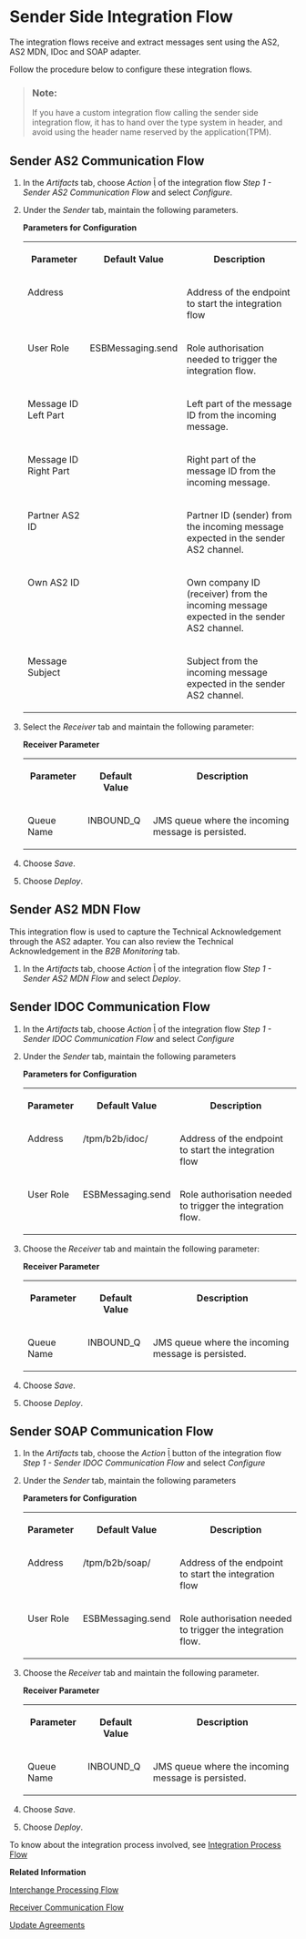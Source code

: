 <!-- loio98380f4122a24b8ab56304660a463885 -->

<link rel="stylesheet" type="text/css" href="../css/sap-icons.css"/>

# Sender Side Integration Flow

The integration flows receive and extract messages sent using the AS2, AS2 MDN, IDoc and SOAP adapter.

Follow the procedure below to configure these integration flows.

> ### Note:  
> If you have a custom integration flow calling the sender side integration flow, it has to hand over the type system in header, and avoid using the header name reserved by the application\(TPM\).



<a name="loio98380f4122a24b8ab56304660a463885__section_u3w_vld_mrb"/>

## Sender AS2 Communication Flow

1.  In the *Artifacts* tab, choose *Action* <span class="SAP-icons-V5"></span> of the integration flow *Step 1 - Sender AS2 Communication Flow* and select *Configure*.

2.  Under the *Sender* tab, maintain the following parameters.

    **Parameters for Configuration**


    <table>
    <tr>
    <th valign="top">

    Parameter
    
    </th>
    <th valign="top">

    Default Value
    
    </th>
    <th valign="top">

    Description
    
    </th>
    </tr>
    <tr>
    <td valign="top">
    
    Address
    
    </td>
    <td valign="top">
    
     
    
    </td>
    <td valign="top">
    
    Address of the endpoint to start the integration flow
    
    </td>
    </tr>
    <tr>
    <td valign="top">
    
    User Role
    
    </td>
    <td valign="top">
    
    ESBMessaging.send
    
    </td>
    <td valign="top">
    
    Role authorisation needed to trigger the integration flow.
    
    </td>
    </tr>
    <tr>
    <td valign="top">
    
    Message ID Left Part
    
    </td>
    <td valign="top">
    
     
    
    </td>
    <td valign="top">
    
    Left part of the message ID from the incoming message.
    
    </td>
    </tr>
    <tr>
    <td valign="top">
    
    Message ID Right Part
    
    </td>
    <td valign="top">
    
     
    
    </td>
    <td valign="top">
    
    Right part of the message ID from the incoming message.
    
    </td>
    </tr>
    <tr>
    <td valign="top">
    
    Partner AS2 ID
    
    </td>
    <td valign="top">
    
     
    
    </td>
    <td valign="top">
    
    Partner ID \(sender\) from the incoming message expected in the sender AS2 channel.
    
    </td>
    </tr>
    <tr>
    <td valign="top">
    
    Own AS2 ID
    
    </td>
    <td valign="top">
    
     
    
    </td>
    <td valign="top">
    
    Own company ID \(receiver\) from the incoming message expected in the sender AS2 channel.
    
    </td>
    </tr>
    <tr>
    <td valign="top">
    
    Message Subject
    
    </td>
    <td valign="top">
    
     
    
    </td>
    <td valign="top">
    
    Subject from the incoming message expected in the sender AS2 channel.
    
    </td>
    </tr>
    </table>
    
3.  Select the *Receiver* tab and maintain the following parameter:

    **Receiver Parameter**


    <table>
    <tr>
    <th valign="top">

    Parameter
    
    </th>
    <th valign="top">

    Default Value
    
    </th>
    <th valign="top">

    Description
    
    </th>
    </tr>
    <tr>
    <td valign="top">
    
    Queue Name
    
    </td>
    <td valign="top">
    
    INBOUND\_Q
    
    </td>
    <td valign="top">
    
    JMS queue where the incoming message is persisted.
    
    </td>
    </tr>
    </table>
    
4.  Choose *Save*.
5.  Choose *Deploy*.



<a name="loio98380f4122a24b8ab56304660a463885__section_svz_mw3_2vb"/>

## Sender AS2 MDN Flow

This integration flow is used to capture the Technical Acknowledgement through the AS2 adapter. You can also review the Technical Acknowledgement in the *B2B Monitoring* tab.

1.  In the *Artifacts* tab, choose *Action* <span class="SAP-icons-V5"></span> of the integration flow *Step 1 - Sender AS2 MDN Flow* and select *Deploy*.




<a name="loio98380f4122a24b8ab56304660a463885__section_kwk_cmd_mrb"/>

## Sender IDOC Communication Flow

1.  In the *Artifacts* tab, choose *Action* <span class="SAP-icons-V5"></span> of the integration flow *Step 1 - Sender IDOC Communication Flow* and select *Configure*

2.  Under the *Sender* tab, maintain the following parameters

    **Parameters for Configuration**


    <table>
    <tr>
    <th valign="top">

    Parameter
    
    </th>
    <th valign="top">

    Default Value
    
    </th>
    <th valign="top">

    Description
    
    </th>
    </tr>
    <tr>
    <td valign="top">
    
    Address
    
    </td>
    <td valign="top">
    
    /tpm/b2b/idoc/
    
    </td>
    <td valign="top">
    
    Address of the endpoint to start the integration flow
    
    </td>
    </tr>
    <tr>
    <td valign="top">
    
    User Role
    
    </td>
    <td valign="top">
    
    ESBMessaging.send
    
    </td>
    <td valign="top">
    
    Role authorisation needed to trigger the integration flow.
    
    </td>
    </tr>
    </table>
    
3.  Choose the *Receiver* tab and maintain the following parameter:

    **Receiver Parameter**


    <table>
    <tr>
    <th valign="top">

    Parameter
    
    </th>
    <th valign="top">

    Default Value
    
    </th>
    <th valign="top">

    Description
    
    </th>
    </tr>
    <tr>
    <td valign="top">
    
    Queue Name
    
    </td>
    <td valign="top">
    
    INBOUND\_Q
    
    </td>
    <td valign="top">
    
    JMS queue where the incoming message is persisted.
    
    </td>
    </tr>
    </table>
    
4.  Choose *Save*.
5.  Choose *Deploy*.



<a name="loio98380f4122a24b8ab56304660a463885__section_dlc_qmd_mrb"/>

## Sender SOAP Communication Flow

1.  In the *Artifacts* tab, choose the *Action* <span class="SAP-icons-V5"></span> button of the integration flow *Step 1 - Sender IDOC Communication Flow* and select *Configure*

2.  Under the *Sender* tab, maintain the following parameters

    **Parameters for Configuration**


    <table>
    <tr>
    <th valign="top">

    Parameter
    
    </th>
    <th valign="top">

    Default Value
    
    </th>
    <th valign="top">

    Description
    
    </th>
    </tr>
    <tr>
    <td valign="top">
    
    Address
    
    </td>
    <td valign="top">
    
    /tpm/b2b/soap/
    
    </td>
    <td valign="top">
    
    Address of the endpoint to start the integration flow
    
    </td>
    </tr>
    <tr>
    <td valign="top">
    
    User Role
    
    </td>
    <td valign="top">
    
    ESBMessaging.send
    
    </td>
    <td valign="top">
    
    Role authorisation needed to trigger the integration flow.
    
    </td>
    </tr>
    </table>
    
3.  Choose the *Receiver* tab and maintain the following parameter.

    **Receiver Parameter**


    <table>
    <tr>
    <th valign="top">

    Parameter
    
    </th>
    <th valign="top">

    Default Value
    
    </th>
    <th valign="top">

    Description
    
    </th>
    </tr>
    <tr>
    <td valign="top">
    
    Queue Name
    
    </td>
    <td valign="top">
    
    INBOUND\_Q
    
    </td>
    <td valign="top">
    
    JMS queue where the incoming message is persisted.
    
    </td>
    </tr>
    </table>
    
4.  Choose *Save*.
5.  Choose *Deploy*.



To know about the integration process involved, see [Integration Process Flow](integration-process-flow-8e9f6bf.md)

**Related Information**  


[Interchange Processing Flow](interchange-processing-flow-7d3bce9.md "This integration flow transforms the message sent by the sending partner to the structure expected by the receiving partner.")

[Receiver Communication Flow](receiver-communication-flow-cd233d1.md "This integration flow gets the final message from the queue and sends it to the receiver.")

[Update Agreements](update-agreements-b5e1fc9.md "Update Agreement properties and MIG/MAG information.")

